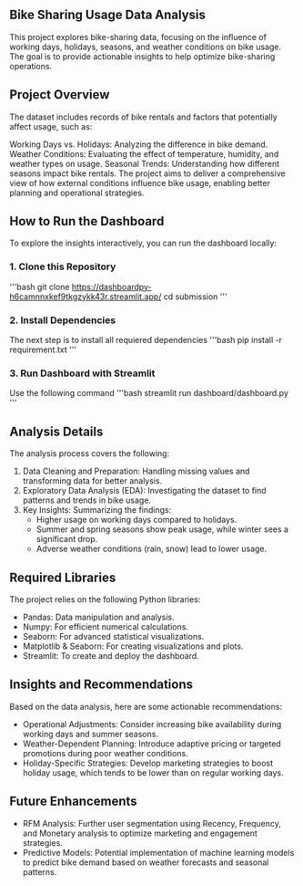 ## Bike Sharing Usage Data Analysis
This project explores bike-sharing data, focusing on the influence of working days, holidays, seasons, and weather conditions on bike usage. The goal is to provide actionable insights to help optimize bike-sharing operations.

## Project Overview
The dataset includes records of bike rentals and factors that potentially affect usage, such as:

Working Days vs. Holidays: Analyzing the difference in bike demand.
Weather Conditions: Evaluating the effect of temperature, humidity, and weather types on usage.
Seasonal Trends: Understanding how different seasons impact bike rentals.
The project aims to deliver a comprehensive view of how external conditions influence bike usage, enabling better planning and operational strategies.

## How to Run the Dashboard
To explore the insights interactively, you can run the dashboard locally:
### 1. Clone this Repository
'''bash
  git clone https://dashboardpy-h6camnnxkef9tkgzykk43r.streamlit.app/
  cd submission
  '''

### 2. Install Dependencies
  The next step is to install all requiered dependencies
  '''bash
  pip install -r requirement.txt
  '''
### 3. Run Dashboard with Streamlit
  Use the following command
  '''bash
  streamlit run dashboard/dashboard.py
  '''

## Analysis Details
The analysis process covers the following:

1. Data Cleaning and Preparation: Handling missing values and transforming data for better analysis.
2. Exploratory Data Analysis (EDA): Investigating the dataset to find patterns and trends in bike usage.
3. Key Insights: Summarizing the findings:
    - Higher usage on working days compared to holidays.
    - Summer and spring seasons show peak usage, while winter sees a significant drop.
    - Adverse weather conditions (rain, snow) lead to lower usage.

## Required Libraries
The project relies on the following Python libraries:
- Pandas: Data manipulation and analysis.
- Numpy: For efficient numerical calculations.
- Seaborn: For advanced statistical visualizations.
- Matplotlib & Seaborn: For creating visualizations and plots.
- Streamlit: To create and deploy the dashboard.

## Insights and Recommendations
Based on the data analysis, here are some actionable recommendations:
- Operational Adjustments: Consider increasing bike availability during working days and summer seasons.
- Weather-Dependent Planning: Introduce adaptive pricing or targeted promotions during poor weather conditions.
- Holiday-Specific Strategies: Develop marketing strategies to boost holiday usage, which tends to be lower than on regular working days.

## Future Enhancements
- RFM Analysis: Further user segmentation using Recency, Frequency, and Monetary analysis to optimize marketing and engagement strategies.
- Predictive Models: Potential implementation of machine learning models to predict bike demand based on weather forecasts and seasonal patterns.
